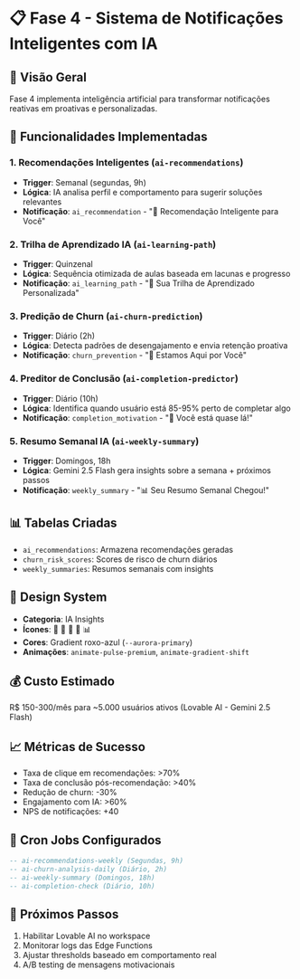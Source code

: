 # 📋 Fase 4 - Sistema de Notificações Inteligentes com IA

## 🎯 Visão Geral
Fase 4 implementa inteligência artificial para transformar notificações reativas em proativas e personalizadas.

## 🤖 Funcionalidades Implementadas

### 1. Recomendações Inteligentes (`ai-recommendations`)
- **Trigger**: Semanal (segundas, 9h)
- **Lógica**: IA analisa perfil e comportamento para sugerir soluções relevantes
- **Notificação**: `ai_recommendation` - "🤖 Recomendação Inteligente para Você"

### 2. Trilha de Aprendizado IA (`ai-learning-path`)
- **Trigger**: Quinzenal
- **Lógica**: Sequência otimizada de aulas baseada em lacunas e progresso
- **Notificação**: `ai_learning_path` - "🎯 Sua Trilha de Aprendizado Personalizada"

### 3. Predição de Churn (`ai-churn-prediction`)
- **Trigger**: Diário (2h)
- **Lógica**: Detecta padrões de desengajamento e envia retenção proativa
- **Notificação**: `churn_prevention` - "💙 Estamos Aqui por Você"

### 4. Preditor de Conclusão (`ai-completion-predictor`)
- **Trigger**: Diário (10h)
- **Lógica**: Identifica quando usuário está 85-95% perto de completar algo
- **Notificação**: `completion_motivation` - "🚀 Você está quase lá!"

### 5. Resumo Semanal IA (`ai-weekly-summary`)
- **Trigger**: Domingos, 18h
- **Lógica**: Gemini 2.5 Flash gera insights sobre a semana + próximos passos
- **Notificação**: `weekly_summary` - "📊 Seu Resumo Semanal Chegou!"

## 📊 Tabelas Criadas
- `ai_recommendations`: Armazena recomendações geradas
- `churn_risk_scores`: Scores de risco de churn diários
- `weekly_summaries`: Resumos semanais com insights

## 🎨 Design System
- **Categoria**: IA Insights
- **Ícones**: 🤖 🎯 💙 🚀 📊
- **Cores**: Gradient roxo-azul (`--aurora-primary`)
- **Animações**: `animate-pulse-premium`, `animate-gradient-shift`

## 💰 Custo Estimado
R$ 150-300/mês para ~5.000 usuários ativos (Lovable AI - Gemini 2.5 Flash)

## 📈 Métricas de Sucesso
- Taxa de clique em recomendações: >70%
- Taxa de conclusão pós-recomendação: >40%
- Redução de churn: -30%
- Engajamento com IA: >60%
- NPS de notificações: +40

## 🔧 Cron Jobs Configurados
```sql
-- ai-recommendations-weekly (Segundas, 9h)
-- ai-churn-analysis-daily (Diário, 2h)
-- ai-weekly-summary (Domingos, 18h)
-- ai-completion-check (Diário, 10h)
```

## 🚀 Próximos Passos
1. Habilitar Lovable AI no workspace
2. Monitorar logs das Edge Functions
3. Ajustar thresholds baseado em comportamento real
4. A/B testing de mensagens motivacionais

